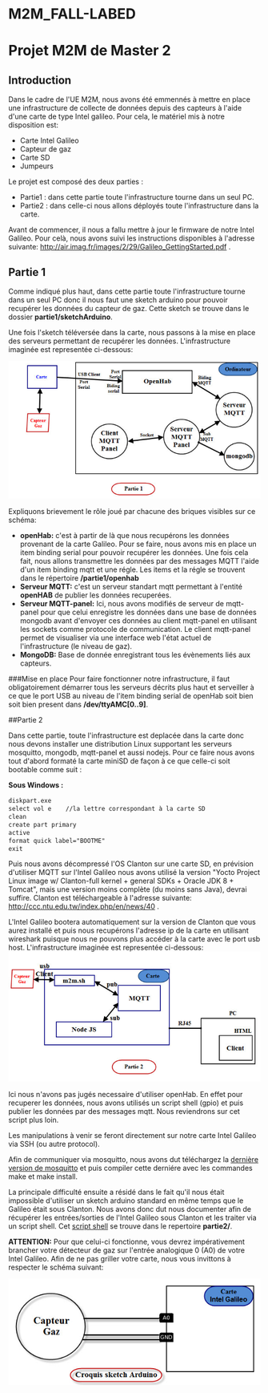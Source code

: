 M2M_FALL-LABED
==============

# Projet M2M de Master 2 #

## Introduction ##
Dans le cadre de l'UE M2M, nous avons été emmennés à mettre en place une infrastructure de collecte de données depuis des capteurs à l'aide d'une carte de type Intel galileo. Pour cela, le matériel mis à notre disposition est:
* Carte Intel Galileo
* Capteur de gaz
* Carte SD 
* Jumpeurs

Le projet est composé des deux parties :
* Partie1 : dans cette partie toute l'infrastructure tourne dans un seul PC.
* Partie2 : dans celle-ci nous allons déployés toute l'infrastructure dans la carte.

Avant de commencer, il nous a fallu mettre à jour le firmware de notre Intel Galileo. Pour celà, nous avons suivi les instructions disponibles à l'adresse suivante: http://air.imag.fr/images/2/29/Galileo_GettingStarted.pdf .

## Partie 1 

Comme indiqué plus haut, dans cette partie toute l'infrastructure tourne dans un seul PC donc il nous faut une sketch arduino pour pouvoir recupérer les données du capteur de gaz. Cette sketch se trouve dans le dossier **partie1/sketchArduino**. 

Une fois l'sketch téléversée dans la carte, nous passons à la mise en place des serveurs permettant de recupérer les données. L'infrastructure imaginée est representée ci-dessous:

![alt tag](https://github.com/DIAZAU/M2M_FALL-LABED/blob/master/Partie1.jpg?raw=true)



Expliquons brievement le rôle joué par chacune des briques visibles sur ce schéma:

* **openHab:** c'est à partir de là que nous recupérons les données provenant de la carte Galileo. Pour se faire, nous avons mis en place un item binding serial pour pouvoir recupérer les données. Une fois cela fait, nous allons transmettre les données par des messages MQTT l'aide d'un item binding mqtt et une régle.
Les items et la régle se trouvent dans le répertoire **/partie1/openhab** 
* **Serveur MQTT:** c'est un serveur standart mqtt permettant à l'entité **openHAB** de publier les données recuperées. 
* **Serveur MQTT-panel:** Ici, nous avons modifiés de serveur de mqtt-panel pour que celui enregistre les données dans une base de données mongodb avant d'envoyer ces données au client mqtt-panel en utilisant les sockets comme protocole de communication. Le client mqtt-panel permet de visualiser via une interface web l'état actuel de l'infrastructure (le niveau de gaz). 
* **MongoDB:** Base de donnée enregistrant tous les évènements liés aux capteurs.

###Mise en place
Pour faire fonctionner notre infrastructure, il faut obligatoirement démarrer tous les serveurs décrits plus haut et serveiller à ce que le port USB au niveau de l'item binding serial de openHab soit bien soit bien present dans **/dev/ttyAMC[0..9]**. 


##Partie 2

Dans cette partie, toute l'infrastructure est deplacée dans la carte donc nous devons installer une distribution Linux supportant les serveurs mosquitto, mongodb,  mqtt-panel et aussi nodejs. Pour ce faire nous avons tout d'abord formaté la carte miniSD de façon à ce que celle-ci soit bootable comme suit :

**Sous Windows :**

	diskpart.exe
	select vol e	//la lettre correspondant à la carte SD
	clean
	create part primary
	active
	format quick label="BOOTME"
	exit

Puis nous avons décompressé l'OS Clanton sur une carte SD, en prévision d'utiliser MQTT sur l'Intel Galileo nous avons utilisé la version "Yocto Project Linux image w/ Clanton-full kernel + general SDKs + Oracle JDK 8 + Tomcat", mais une version moins complète (du moins sans Java), devrai suffire. Clanton est téléchargeable à l'adresse suivante: http://ccc.ntu.edu.tw/index.php/en/news/40 .

L'Intel Galileo bootera automatiquement sur la version de Clanton que vous aurez installé et puis nous recupérons l'adresse ip de la carte en utilisant wireshark puisque nous ne pouvons plus accéder à la carte avec le port usb host. 
L'infrastructure imaginée est representée ci-dessous:
![alt tag](https://github.com/DIAZAU/M2M_FALL-LABED/blob/master/Partie2.jpg?raw=true)

Ici nous n'avons pas jugés necessaire d'utiliser openHab. En effet pour recuperer les données, nous avons utilisés un script shell (gpio) et puis publier les données par des messages mqtt. Nous reviendrons sur cet script plus loin.

Les manipulations à venir se feront directement sur notre carte Intel Galileo via SSH (ou autre protocol).

Afin de communiquer via mosquitto, nous avons dut téléchargez la [dernière version de mosquitto](http://mosquitto.org/download/) et puis compiler cette derniére avec les commandes make et make install. 


La principale difficulté ensuite a résidé dans le fait qu'il nous était impossible d'utiliser un sketch arduino standard en même temps que le Galileo était sous Clanton. Nous avons donc dut nous documenter afin de récupérer les entrées/sorties de l'Intel Galileo sous Clanton et les traiter via un script shell. 
Cet [script shell](https://github.com/DIAZAU/M2M_FALL-LABED/tree/master/partie2/m2m.sh) se trouve dans le repertoire **partie2/**.

**ATTENTION:** Pour que celui-ci fonctionne, vous devrez impérativement brancher votre détecteur de gaz sur l'entrée analogique 0 (A0) de votre Intel Galileo. 
Afin de ne pas griller votre carte, nous vous invittons à respecter le schéma suivant:

![alt tag](https://github.com/DIAZAU/M2M_FALL-LABED/blob/master/CroquisSketchArduino.jpg?raw=true)

